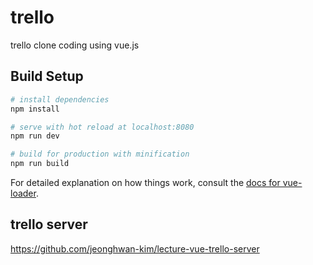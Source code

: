 # trello
trello clone coding using vue.js

## Build Setup

```bash
# install dependencies
npm install

# serve with hot reload at localhost:8080
npm run dev

# build for production with minification
npm run build
```

For detailed explanation on how things work, consult the [docs for vue-loader](http://vuejs.github.io/vue-loader).

## trello server
https://github.com/jeonghwan-kim/lecture-vue-trello-server
